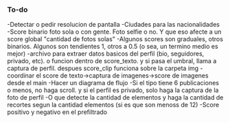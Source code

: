 ### To-do

-Detectar o pedir resolucion de pantalla
-Ciudades para las nacionalidades
-Score binario foto sola o con gente. Foto selfie o no. Y que eso afecte a un score global "cantidad de fotos solas"
-Algunos scores son graduales, otros binarios. Algunos son tendientes 1, otros a 0.5 (o sea, un termino medio es mejor)
-archivo para extraer datos basicos del perfil (bio, seguidores, privado, etc). o funcion dentro de score_texto. y si pasa el umbral, llama a captura de perfil. despues score_clip funciona sobre la carpeta img
-coordinar el score de texto->captura de imagenes->score de imagenes desde el main
-Hacer un diagrama de flujo
-Si el tipo tiene 6 publicaciones o menos, no haga scroll. y si el perfil es privado, solo haga la captura de la foto de perfil
-O que detecte la cantidad de elementos y haga la cantidad de recortes segun la cantidad elementos (si es que son menoss de 12)
-Score positivo y negativo en el prefiltrado